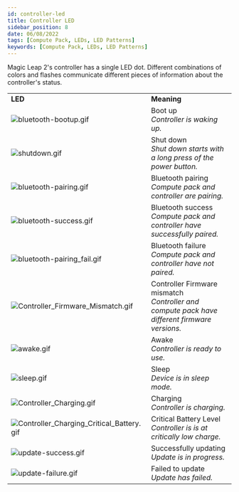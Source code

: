 ```yaml
---
id: controller-led
title: Controller LED
sidebar_position: 8
date: 06/08/2022
tags: [Compute Pack, LEDs, LED Patterns]
keywords: [Compute Pack, LEDs, LED Patterns]
---
```


Magic Leap 2's controller has a single LED dot. Different combinations of colors and flashes communicate different pieces of information about the controller's status.

|     |     |
| --- | --- |
| **LED** | **Meaning** |
| ![bluetooth-bootup.gif](/img/led-images/sprint10/bluetooth-bootup.gif) | Boot up<br/>_Controller is waking up._ |
| ![shutdown.gif](/img/led-images/sprint10/shutdown.gif) | Shut down<br/>_Shut down starts with a long press of the power button._ |
| ![bluetooth-pairing.gif](/img/led-images/sprint10/bluetooth-pairing.gif) | Bluetooth pairing<br/>_Compute pack and controller are pairing._ |
| ![bluetooth-success.gif](/img/led-images/sprint10/bluetooth-success.gif) | Bluetooth success<br/>_Compute pack and controller have successfully paired._ |
| ![bluetooth-pairing_fail.gif](/img/led-images/sprint10/bluetooth-pairing_fail.gif) | Bluetooth failure<br/>_Compute pack and controller have not paired._ |
| ![Controller_Firmware_Mismatch.gif](/img/led-images/sprint16/Controller_Firmware_Mismatch.gif) | Controller Firmware mismatch<br/>_Controller and compute pack have different firmware versions._ |
| ![awake.gif](/img/led-images/sprint10/awake.gif) | Awake<br/>_Controller is ready to use._ |
| ![sleep.gif](/img/led-images/sprint10/sleep.gif) | Sleep<br/>_Device is in sleep mode._ |
| ![Controller_Charging.gif](/img/led-images/sprint13/Controller_Charging.gif) | Charging<br/>_Controller is charging._ |
| ![Controller_Charging_Critical_Battery.gif](/img/led-images/sprint13/Controller_Charging_Critical_Battery.gif) | Critical Battery Level<br/>_Controller is is at critically low charge._ |
| ![update-success.gif](/img/led-images/sprint10/update-success.gif) | Successfully updating<br/>_Update is in progress._ |
| ![update-failure.gif](/img/led-images/sprint10/update-failure.gif) | Failed to update<br/>_Update has failed._ |
